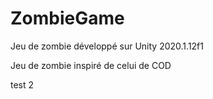 # ZombieGame
Jeu de zombie développé sur Unity 2020.1.12f1

Jeu de zombie inspiré de celui de COD

test 2